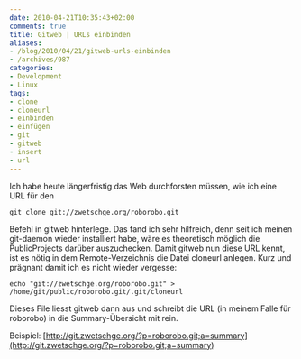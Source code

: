 ```yaml
---
date: 2010-04-21T10:35:43+02:00
comments: true
title: Gitweb | URLs einbinden
aliases:
- /blog/2010/04/21/gitweb-urls-einbinden
- /archives/987
categories:
- Development
- Linux
tags:
- clone
- cloneurl
- einbinden
- einfügen
- git
- gitweb
- insert
- url
---
```


Ich habe heute längerfristig das Web durchforsten müssen, wie ich eine URL
für den

```
git clone git://zwetschge.org/roborobo.git
```

Befehl in gitweb hinterlege. Das fand ich sehr hilfreich, denn seit ich
meinen git-daemon wieder installiert habe, wäre es theoretisch möglich die
PublicProjects darüber auszuchecken. Damit gitweb nun diese URL kennt, ist
es nötig in dem Remote-Verzeichnis die Datei cloneurl anlegen. Kurz und
prägnant damit ich es nicht wieder vergesse:

```
echo "git://zwetschge.org/roborobo.git" > /home/git/public/roborobo.git/.git/cloneurl
```

Dieses File liesst gitweb dann aus und schreibt die URL (in meinem Falle
für roborobo) in die Summary-Übersicht mit rein.

Beispiel: [http://git.zwetschge.org/?p=roborobo.git;a=summary](http://git.zwetschge.org/?p=roborobo.git;a=summary)
